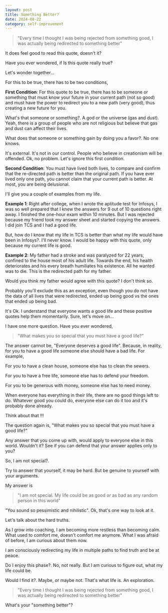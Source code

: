 ```yaml
---
layout: post
title: Something Better?
date: 2024-08-22
category: self-improvement
---
```


> "Every time I thought I was being rejected from something good, I was actually being redirected to something better"

It does feel good to read this quote, doesn't it?

Have you ever wondered, if Is this quote really true?

Let's wonder together...

For this to be true, there has to be two conditions,

**First Condition**: For this quote to be true, there has to be someone or something that must know your future in your current path (not so good) and must have the power to redirect you to a new path (very good), thus creating a new future for you.

What's that someone or something?. A god or the universe (gas and dust). Yeah, there is a group of people who are not religious but believe that gas and dust can affect their lives.

What does that someone or something gain by doing you a favor?. No one knows.

It's external. It's not in our control. People who believe in creationism will be offended. Ok, no problem. Let's ignore this first condition.

**Second Condition**: You must have lived both lives, to compare and confirm that the re-directed path is better than the original path. If you have ever lived only one path, you cannot claim that your current path is better. At most, you are being delusional.

I'll give you a couple of examples from my life.

**Example 1**: Right after college, when I wrote the aptitude test for Infosys, I was so well prepared that I knew the answers for 9 out of 10 questions right away. I finished the one-hour exam within 10 minutes. But I was rejected because my friend took my answer sheet and started copying the answers. I did join TCS and I had a good life.

But, how do I know that my life in TCS is better than what my life would have been in Infosys?. I'll never know. I would be happy with this quote, only because my current life is good.

**Example 2**: My father had a stroke and was paralyzed for 22 years, confined to the house most of his adult life. Towards the end, his health deteriorates and his every breath humiliates his existence. All he wanted was to die. This is the redirected path for my father.

Would you think my father would agree with this quote? I don't think so.

Probably you'll exclude this as an exception, even though you do not have the data of all lives that were redirected, ended up being good vs the ones that ended up being bad.

It's Ok. I understand that everyone wants a good life and these positive quotes help them momentarily. Sure, let's move on...

I have one more question. Have you ever wondered,

> "What makes you so special that you must have a good life?"

The answer cannot be, "Everyone deserves a good life". Because, in reality, for you to have a good life someone else should have a bad life. For example,

For you to have a clean house, someone else has to clean the sewers.

For you to have a free life, someone else has to defend your freedom.

For you to be generous with money, someone else has to need money.

When everyone has everything in their life, there are no good things left to do. Whatever good you could do, everyone else can do it too and it's probably done already.

Think about that !!!

The question again is, "What makes you so special that you must have a good life?"

Any answer that you come up with, would apply to everyone else in this world. Wouldn't it? See if you can defend that your answer applies only to you?

So, I am not special?.

Try to answer that yourself, it may be hard. But be genuine to yourself with your arguments.

My answer is

> "I am not special. My life could be as good or as bad as any random person in this world"

"You sound so pessimistic and nihilistic". Ok, that's one way to look at it.

Let's talk about the hard truths.

As I grow into coaching, I am becoming more restless than becoming calm. What used to comfort me, doesn't comfort me anymore. What I was afraid of before, I am curious about them now.

I am consciously redirecting my life in multiple paths to find truth and be at peace.

Do I enjoy this phase?. No, not really. But I am curious to figure out, what my life could be.

Would I find it?. Maybe, or maybe not. That's what life is. An exploration.

> "Every time I thought I was being rejected from something good, I was actually being redirected to something better"

What's your "something better"?
